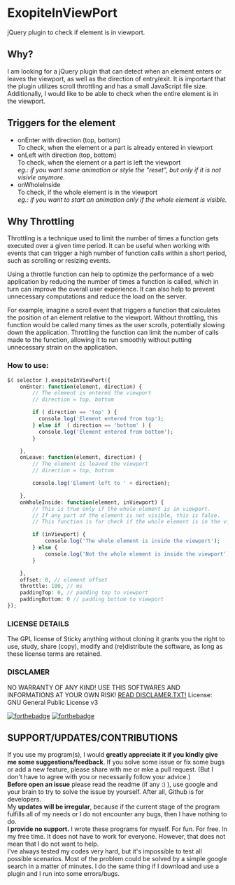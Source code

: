 # ExopiteInViewPort
jQuery plugin to check if element is in viewport.

## Why?
I am looking for a jQuery plugin that can detect when an element enters or leaves the viewport, as well as the direction of entry/exit. It is important that the plugin utilizes scroll throttling and has a small JavaScript file size. Additionally, I would like to be able to check when the entire element is in the viewport.

## Triggers for the element
- onEnter with direction (top, bottom)<br>
  To check, when the element or a part is already entered in viewport
- onLeft with direction (top, bottom)<br>
  To check, when the element or a part is left the viewport<br>
  *eg.: if you want some animation or style the "reset", but only if it is not visivle anymore.*
- onWholeInside<br>
  To check, if the whole element is in the viewport<br>
  *eg.: if you want to start an animation only if the whole element is visible.*

## Why Throttling
Throttling is a technique used to limit the number of times a function gets executed over a given time period. It can be useful when working with events that can trigger a high number of function calls within a short period, such as scrolling or resizing events.

Using a throttle function can help to optimize the performance of a web application by reducing the number of times a function is called, which in turn can improve the overall user experience. It can also help to prevent unnecessary computations and reduce the load on the server.

For example, imagine a scroll event that triggers a function that calculates the position of an element relative to the viewport. Without throttling, this function would be called many times as the user scrolls, potentially slowing down the application. Throttling the function can limit the number of calls made to the function, allowing it to run smoothly without putting unnecessary strain on the application.

### How to use:
```php
$( selector ).exopiteInViewPort({
    onEnter: function(element, direction) {
        // The element is entered the viewport
        // direction = top, bottom

        if ( direction == 'top' ) {
          console.log('Element entered from top');
        } else if  ( direction == 'bottom' ) {
          console.log('Element entered from bottom');
        }

    },
    onLeave: function(element, direction) {
        // The element is leaved the viewport
        // direction = top, bottom

        console.log('Element left to ' + direction);

    },
    onWholeInside: function(element, inViewport) {
        // This is true only if the whole element is in viewport.
        // If any part of the element is not visible, this is false.
        // This function is for check if the whole element is in the viewport.

        if (inViewport) {
            console.log('The whole element is inside the viewport');
        } else {
            console.log('Not the whole element is inside the viewport');
        }

    },
    offset: 0, // element offset
    throttle: 100, // ms
    paddingTop: 0, // padding top to viewport
    paddingBottom: 0 // padding bottom to viewport
});
```
### LICENSE DETAILS

The GPL license of Sticky anything without cloning it grants you the right to use, study, share (copy), modify and (re)distribute the software, as long as these license terms are retained.

### DISCLAMER

NO WARRANTY OF ANY KIND! USE THIS SOFTWARES AND INFORMATIONS AT YOUR OWN RISK!
[READ DISCLAMER.TXT!](https://www.joeszalai.org/disclaimer/)
License: GNU General Public License v3

[![forthebadge](http://forthebadge.com/images/badges/built-by-developers.svg)](http://forthebadge.com) [![forthebadge](http://forthebadge.com/images/badges/for-you.svg)](http://forthebadge.com)

SUPPORT/UPDATES/CONTRIBUTIONS
-----------------------------

If you use my program(s), I would **greatly appreciate it if you kindly give me some suggestions/feedback**. If you solve some issue or fix some bugs or add a new feature, please share with me or mke a pull request. (But I don't have to agree with you or necessarily follow your advice.)<br/>
**Before open an issue** please read the readme (if any :) ), use google and your brain to try to solve the issue by yourself. After all, Github is for developers.<br/>
My **updates will be irregular**, because if the current stage of the program fulfills all of my needs or I do not encounter any bugs, then I have nothing to do.<br/>
**I provide no support.** I wrote these programs for myself. For fun. For free. In my free time. It does not have to work for everyone. However, that does not mean that I do not want to help.<br/>
I've always tested my codes very hard, but it's impossible to test all possible scenarios. Most of the problem could be solved by a simple google search in a matter of minutes. I do the same thing if I download and use a plugin and I run into some errors/bugs.
